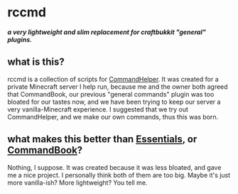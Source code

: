 # rccmd
***a very lightweight and slim replacement for craftbukkit "general" plugins.***

## what is this?
rccmd is a collection of scripts for [CommandHelper](http://wiki.sk89q.com/wiki/CommandHelper). It was created for a private Minecraft server I help run, because me and the owner both agreed that CommandBook, our previous "general commands" plugin was too bloated for our tastes now, and we have been trying to keep our server a very vanilla-Minecraft experience. I suggested that we try out CommandHelper, and we make our own commands, thus this was born.

## what makes this better than [Essentials](http://dev.bukkit.org/server-modes/Essentials), or [CommandBook](http://dev.bukkit.org/server-mods/CommandBook)?
Nothing, I suppose. It was created because it was less bloated, and gave me a nice project. I personally think both of them are too big. Maybe it's just more vanilla-ish? More lightweight? You tell me.

